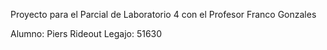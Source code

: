 Proyecto para el Parcial de Laboratorio 4 con el Profesor Franco Gonzales

Alumno: Piers Rideout
Legajo: 51630

